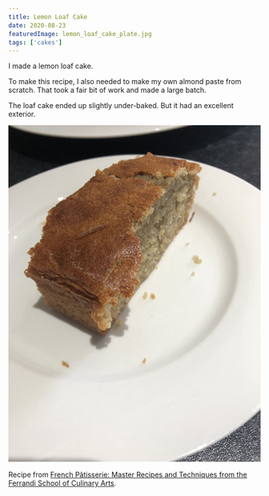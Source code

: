 ```yaml
---
title: Lemon Loaf Cake
date: 2020-08-23
featuredImage: lemon_loaf_cake_plate.jpg
tags: ['cakes']
---
```


I made a lemon loaf cake.

To make this recipe, I also needed to make my own almond paste from scratch. That took a fair bit of work and made a large batch.

The loaf cake ended up slightly under-baked. But it had an excellent exterior.

![Slice of lemon loaf cake on a plate](lemon_loaf_cake_plate.jpg)

Recipe from [French Pâtisserie: Master Recipes and Techniques from the Ferrandi School of Culinary Arts](https://www.amazon.co.uk/French-Pâtisserie-Techniques-Ferrandi-Culinary/dp/2080203185).
